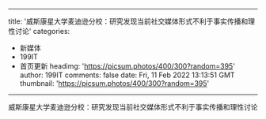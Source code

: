 
---
title: '威斯康星大学麦迪逊分校：研究发现当前社交媒体形式不利于事实传播和理性讨论'
categories: 
 - 新媒体
 - 199IT
 - 首页更新
headimg: 'https://picsum.photos/400/300?random=395'
author: 199IT
comments: false
date: Fri, 11 Feb 2022 13:13:51 GMT
thumbnail: 'https://picsum.photos/400/300?random=395'
---

<div>   
威斯康星大学麦迪逊分校：研究发现当前社交媒体形式不利于事实传播和理性讨论  
</div>
            